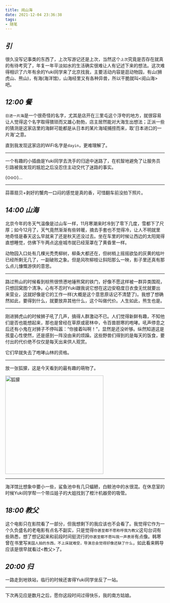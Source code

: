 ```yaml
---
title: 阅山海
date: 2021-12-04 23:36:38
tags:
- 随笔
---
```


## *引*

很久没写记事类的东西了，上次写游记还是上次，当然这个`上次`究竟是否存在就真的有待考究了，年复一年平淡如水的生活确实很难让人有记述下来的想法。这次难得相识了六年有余的Yuki同学来了北京找我，主要活动内容是逛动物园，有山(狮虎山、熊山)，有海(海洋馆)，山海经里又有各种异兽，所以干脆就叫<阅山海>吧。

## *12:00 餐*

`日进一片海`是一个很奇怪的名字，尤其是店开在三里屯这个浮夸的地方，就很容易让人觉得这个名字取得猥琐而又雄心勃勃，店主居然能对大海生出想法；正派一些的猜测是这家店里的海鲜可能都是从日本的某片海域捕捞而来，取'日本进口的一片海'之意。

直到我发现这家店的WiFi名字是`dayin`，更难理解了。

--------

一个有趣的小插曲是Yuki同学去洗手的归途中迷路了，在机智地避免了让服务员引路被我发现的尴尬之后没忍住主动交代了迷路的事实。

(⊙o⊙)…

--------

蒜蓉扇贝+剥好的蟹肉一口闷的感觉是真的香，可惜翻车前没拍下照片。

## *14:00 山海*

北京今年的冬天气温像是过山车一样，11月寒潮来时冷到了零下几度，雪都下了尺厚；如今12月了，天气竟然渐渐有些转暖，摘去手套也不觉得冷，让人不明就里地奇怪是春天这么早就来了还是秋天还没过去。坐在车里的时候让西边的太阳晃得直想睡觉，仿佛下午两点这座城市就已经笼罩在了黄昏里一样。

动物园入口处有几棵光秃秃柳树，柳条大都还在，但树梢上摇摇欲坠的灰黄的枯叶已经所剩无几了，一副破败之象。但是风吹柳枝让斜阳那么一映，影子里还真有那么点儿慷慨游侠的意思。

--------

路过熊山的时候看到棕熊很愤懑地锤熊窝的铁门，好像不愿这样被一群异类围观，只想回窝图个清净。心有不忍时Yuki跟我说它想在这边安稳度日衣食无忧就要出来营业，这就好像是它的工作一样(大概是这个意思原话记不清楚了)。我想了想确然如此，要得到什么，就要放弃其他什么，这个叫做代价。人生如此，熊生也是。

--------

刚进狮虎山的时候狮子吼了几声，搞得人群激动不已。人们觉得新鲜有趣，不知他们是否也能想起来，那也是曾经在草原或密林中，令百兽胆寒的咆哮。吼声停息之后还有小鬼在对狮子不停叫嚣：“你接着叫啊！”，显然是还没听够。纵然知道这是孩童心性使然，还是感到一阵没由来的烦躁。这些野兽们得到的是每天的饭食，要付出的代价绝不仅仅是每天出来供人观赏。

它们早就失去了咆哮山林的资格。

---------

放一张狐獴，这是今天看到的最有趣的萌物了。

<img title="" src="humeng.jpg" alt="狐獴" width="310" data-align="left">

---------

海洋馆比想象中要小一些，鲨鱼池中有几只蝠鲼，白鲸池中的水很混。在休息室的时候Yuki同学帮一个带瓜娃子的大姐找到了橙汁机器旁的吸管。

## *18:00 教父*

这个电影只在影院看了一部分，但我想剩下的我应该也不会看了。我觉得它作为一个久负盛名的老电影有点名不副实，只是觉得`你甚至都不愿称呼我为教父`这句台词有些熟悉，想了想记起来和前段时间挺流行的`你甚至都不愿叫我一声表哥`有点像。韩寒曾在书里写`美国人拍的东西，不上床就难受，导演总会觉得好像还缺了什么`，如此看来韩导应该是很早就看过<教父>了。

## *20:00 归*

一路走到地铁站，临行的时候还害得Yuki同学坐反了一站。

--------

下次再见应是数月之后，愿你这段时间过得快乐，我的南方姑娘。